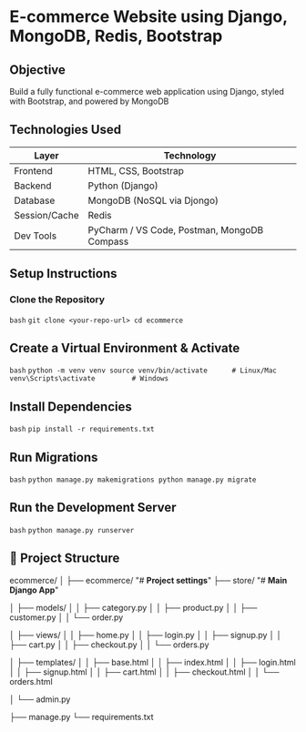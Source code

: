 #  E-commerce Website using Django, MongoDB, Redis, Bootstrap

##  Objective

Build a fully functional e-commerce web application using Django, styled with Bootstrap, and powered by MongoDB


##  Technologies Used

| Layer        | Technology                 |
|--------------|----------------------------|
| Frontend     | HTML, CSS, Bootstrap       |
| Backend      | Python (Django)            |
| Database     | MongoDB (NoSQL via Djongo) |
| Session/Cache| Redis                      |
| Dev Tools    | PyCharm / VS Code, Postman, MongoDB Compass |


##  Setup Instructions

###  Clone the Repository
`bash`
`git clone <your-repo-url>
cd ecommerce`

##  Create a Virtual Environment & Activate

`bash`
`python -m venv venv
source venv/bin/activate      # Linux/Mac
venv\Scripts\activate         # Windows`


##  Install Dependencies

`bash`
`pip install -r requirements.txt`

##  Run Migrations

`bash`
`python manage.py makemigrations
python manage.py migrate`

## Run the Development Server

`bash`
`python manage.py runserver`

## 🧾 Project Structure

ecommerce/
│
├── ecommerce/               "# **Project settings**"
├── store/                   "# **Main Django App**"


│   ├── models/
│   │   ├── category.py
│   │   ├── product.py
│   │   ├── customer.py
│   │   └── order.py


│   ├── views/
│   │   ├── home.py
│   │   ├── login.py
│   │   ├── signup.py
│   │   ├── cart.py
│   │   ├── checkout.py
│   │   └── orders.py


│   ├── templates/
│   │   ├── base.html
│   │   ├── index.html
│   │   ├── login.html
│   │   ├── signup.html
│   │   ├── cart.html
│   │   ├── checkout.html
│   │   └── orders.html


│   └── admin.py

├── manage.py
└── requirements.txt
